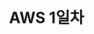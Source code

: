---
layout: single
title: " AWS 1일차 "
categories: keduit
tags: [ AWS, Cloud ]
toc: true 
comments: true
author_profile: true
sidebar:
    nav: "docs"
---